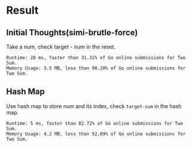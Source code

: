 # Result

## Initial Thoughts(simi-brutle-force)

Take a num, check target - num in the reset.

```
Runtime: 28 ms, faster than 31.31% of Go online submissions for Two Sum.
Memory Usage: 3.5 MB, less than 90.20% of Go online submissions for Two Sum.
```

## Hash Map

Use hash map to store num and its index, check `target-sum` in the hash map.

```
Runtime: 5 ms, faster than 82.72% of Go online submissions for Two Sum.
Memory Usage: 4.2 MB, less than 52.09% of Go online submissions for Two Sum.
```
